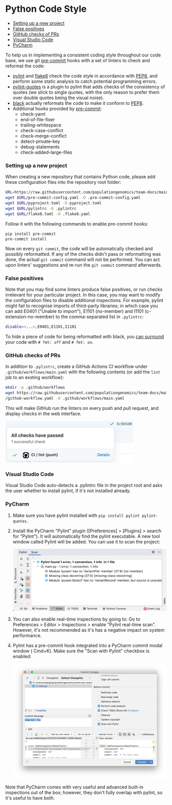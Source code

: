 # Python Code Style

- [Setting up a new project](#setting-up-a-new-project)
- [False positives](#false-positives)
- [GitHub checks of PRs](#github-checks-of-prs)
- [Visual Studio Code](#visual-studio-code)
- [PyCharm](#pycharm)
  
To help us in implementing a consistent coding style throughout
our code base, we use git [pre-commit](https://github.com/pre-commit/pre-commit) 
hooks with a set of linters to check and reformat the code:

* [pylint](https://www.pylint.org/) and [flake8](https://flake8.pycqa.org/) 
  check the code style in accordance with 
  [PEP8](https://www.python.org/dev/peps/pep-0008/), and perform some static 
  analysis to catch potential programming errors. 
* [pylint-quotes](https://pypi.org/project/pylint-quotes/) is a plugin to 
  pylint that adds checks of the consistency of quotes (we stick to single 
  quotes, with the only reason to prefer them over double quotes being the 
  visual noise).
* [black](https://github.com/psf/black) actually reformats the code to make 
  it conform to [PEP8](https://www.python.org/dev/peps/pep-0008/).
* Additional hooks provided by 
  [pre-commit](https://github.com/pre-commit/pre-commit-hooks#hooks-available):
  - check-yaml
  - end-of-file-fixer
  - trailing-whitespace
  - check-case-conflict
  - check-merge-conflict
  - detect-private-key
  - debug-statements
  - check-added-large-files  


### Setting up a new project

When creating a new repository that contains Python code, please add 
these configuration files into the repository root folder:

```sh
URL=https://raw.githubusercontent.com/populationgenomics/team-docs/main/linting
wget $URL/pre-commit-config.yaml -O .pre-commit-config.yaml
wget $URL/pyproject.toml -O pyproject.toml
wget $URL/pylintrc -O .pylintrc
wget $URL/flake8.toml -O .flake8.yaml
```

Follow it with the following commands to enable pre-commit hooks:

```
pip install pre-commit
pre-commit install
```

Now on every `git commit`, the code will be automatically checked and
possibly reformatted. If any of the checks didn't pass or reformatting was 
done, the actual `git commit` command will not be performed. You can act 
upon linters' suggestions and re-run the `git commit` command afterwards.

### False positives

Note that you may find some linters produce false positives, or run checks 
irrelevant for your particular project. In this case, you may want to modify 
the configuration files to disable additional inspections. For example, pylint 
might fail to recognise imports of third-party libraries; in
which case you can add E0401 ("Unable to import"), E1101 (no-member) and 
I1101 (c-extension-no-member) to the comma-separated list in `.pylintrc`:

```sh
disable=<...>,E0401,E1101,I1101
```

To hide a piece of code for being reformatted with black, you [can surround](https://github.com/psf/black#the-black-code-style) 
your code with `# fmt: off` and `# fmt: on`.

### GitHub checks of PRs

In addition to `.pylintrc`, create a GitHub Actions CI workflow under
`.github/workflows/main.yaml` with the following contents (or add the `lint` job
to an exsting workflow):

```sh
mkdir -p .github/workflows
wget https://raw.githubusercontent.com/populationgenomics/team-docs/main/pylint\
/github-workflow.yaml -O .github/workflows/main.yaml
```

This will make GitHub run the linters on every push and pull request, and 
display checks in the web interface.

<img src="figures/github_lint_check.png" width="400"/>

### Visual Studio Code

Visual Studio Code auto-detects a .pylintrc file in the project root and asks
the user whether to install pylint, if it's not installed already.

### PyCharm

1. Make sure you have pylint installed with `pip install pylint pylint-quotes`.

2. Install the PyCharm "Pylint" plugin ([Preferences] > [Plugins] > search for
   "Pylint"). It will automatically find the pylint executable. A new tool
   window called Pylint will be added. You can use it to scan the project:

   <img src="figures/pycharm_pylint_tool_window.png" width="700"/>

3. You can also enable real-time inspections by going to: Go to Preferences >
   Editor > Inspections > enable "Pylint real-time scan". However, it's not
   recommended as it's has a negative impact on system performance.

4. Pylint has a pre-commit hook integrated into a PyCharm commit modal window (
   Cmd+K). Make sure the "Scan with Pylint" checkbox is enabled:

   <img src="figures/pycharm_pylint_pre_commit.png" width="700"/>

Note that PyCharm comes with very useful and advanced built-in inspections out
of the box; however, they don't fully overlap with pylint, so it's useful to
have both.
